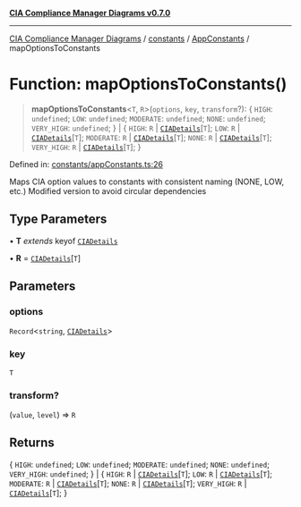 [**CIA Compliance Manager Diagrams v0.7.0**](../../../../README.md)

***

[CIA Compliance Manager Diagrams](../../../../modules.md) / [constants](../../../README.md) / [AppConstants](../README.md) / mapOptionsToConstants

# Function: mapOptionsToConstants()

> **mapOptionsToConstants**\<`T`, `R`\>(`options`, `key`, `transform`?): \{ `HIGH`: `undefined`; `LOW`: `undefined`; `MODERATE`: `undefined`; `NONE`: `undefined`; `VERY_HIGH`: `undefined`; \} \| \{ `HIGH`: `R` \| [`CIADetails`](../../../../types/cia/interfaces/CIADetails.md)\[`T`\]; `LOW`: `R` \| [`CIADetails`](../../../../types/cia/interfaces/CIADetails.md)\[`T`\]; `MODERATE`: `R` \| [`CIADetails`](../../../../types/cia/interfaces/CIADetails.md)\[`T`\]; `NONE`: `R` \| [`CIADetails`](../../../../types/cia/interfaces/CIADetails.md)\[`T`\]; `VERY_HIGH`: `R` \| [`CIADetails`](../../../../types/cia/interfaces/CIADetails.md)\[`T`\]; \}

Defined in: [constants/appConstants.ts:26](https://github.com/Hack23/cia-compliance-manager/blob/5a46a25cd2e09ba091444827f045b3618a447654/src/constants/appConstants.ts#L26)

Maps CIA option values to constants with consistent naming (NONE, LOW, etc.)
Modified version to avoid circular dependencies

## Type Parameters

• **T** *extends* keyof [`CIADetails`](../../../../types/cia/interfaces/CIADetails.md)

• **R** = [`CIADetails`](../../../../types/cia/interfaces/CIADetails.md)\[`T`\]

## Parameters

### options

`Record`\<`string`, [`CIADetails`](../../../../types/cia/interfaces/CIADetails.md)\>

### key

`T`

### transform?

(`value`, `level`) => `R`

## Returns

\{ `HIGH`: `undefined`; `LOW`: `undefined`; `MODERATE`: `undefined`; `NONE`: `undefined`; `VERY_HIGH`: `undefined`; \} \| \{ `HIGH`: `R` \| [`CIADetails`](../../../../types/cia/interfaces/CIADetails.md)\[`T`\]; `LOW`: `R` \| [`CIADetails`](../../../../types/cia/interfaces/CIADetails.md)\[`T`\]; `MODERATE`: `R` \| [`CIADetails`](../../../../types/cia/interfaces/CIADetails.md)\[`T`\]; `NONE`: `R` \| [`CIADetails`](../../../../types/cia/interfaces/CIADetails.md)\[`T`\]; `VERY_HIGH`: `R` \| [`CIADetails`](../../../../types/cia/interfaces/CIADetails.md)\[`T`\]; \}
